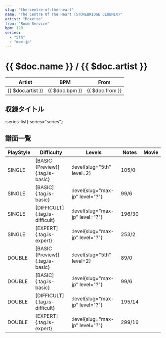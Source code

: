 ```yaml
---
slug: "the-centre-of-the-heart"
name: "The Centre Of The Heart (STONEBRIDGE CLUBMIX)"
artist: "Roxette"
from: "Room Service"
bpm: 128
series:
  - "5th"
  - "max-jp"
---
```


# {{ $doc.name }} / {{ $doc.artist }}

|Artist|BPM|From|
|------|---|----|
|{{ $doc.artist }}|{{ $doc.bpm }}|{{ $doc.from }}|

## 収録タイトル

:series-list{:series="series"}

## 譜面一覧

|PlayStyle|Difficulty|Levels|Notes|Movie|
|---------|----------|------|-----|-----|
|SINGLE|[BASIC (Preview)]{.tag.is-basic}|<div class="field is-grouped is-grouped-multiline"> :level{slug="5th" level=2}</div>|105/0||
|SINGLE|[BASIC]{.tag.is-basic}|<div class="field is-grouped is-grouped-multiline"> :level{slug="max-jp" level="?"}</div>|99/6||
|SINGLE|[DIFFICULT]{.tag.is-difficult}|<div class="field is-grouped is-grouped-multiline"> :level{slug="max-jp" level="?"}</div>|196/30||
|SINGLE|[EXPERT]{.tag.is-expert}|<div class="field is-grouped is-grouped-multiline"> :level{slug="max-jp" level="?"}</div>|253/2||
|DOUBLE|[BASIC (Preview)]{.tag.is-basic}|<div class="field is-grouped is-grouped-multiline"> :level{slug="5th" level=2}</div>|89/0||
|DOUBLE|[BASIC]{.tag.is-basic}|<div class="field is-grouped is-grouped-multiline"> :level{slug="max-jp" level="?"}</div>|99/6||
|DOUBLE|[DIFFICULT]{.tag.is-difficult}|<div class="field is-grouped is-grouped-multiline"> :level{slug="max-jp" level="?"}</div>|195/14||
|DOUBLE|[EXPERT]{.tag.is-expert}|<div class="field is-grouped is-grouped-multiline"> :level{slug="max-jp" level="?"}</div>|299/16||
